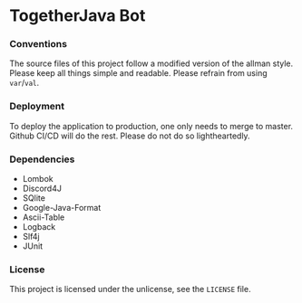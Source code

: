 # TogetherJava Bot

### Conventions

The source files of this project follow a modified version of the allman style. Please keep all things simple and readable. Please refrain from using `var`/`val`.

### Deployment

To deploy the application to production, one only needs to merge to master. Github CI/CD will do the rest. Please do not do so lightheartedly.

### Dependencies

* Lombok
* Discord4J
* SQlite
* Google-Java-Format
* Ascii-Table
* Logback
* Slf4j
* JUnit

### License

This project is licensed under the unlicense, see the `LICENSE` file.
